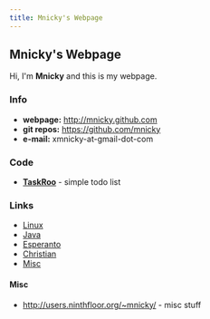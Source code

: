 ```yaml
---
title: Mnicky's Webpage
---
```


## Mnicky's Webpage ##

Hi, I'm **Mnicky** and this is my webpage.

### Info ###

* **webpage:** <http://mnicky.github.com>
* **git repos:** <https://github.com/mnicky>
* **e-mail:** xmnicky-at-gmail-dot-com

### Code ###

* **[TaskRoo](https://github.com/mnicky/taskroo)** - simple todo list

### Links ###

* [Linux](/links/linux.html)
* [Java](/links/java.html)
* [Esperanto](/links/esperanto.html)
* [Christian](/links/christian.html)
* [Misc](/links/misc.html)

#### Misc ####

* <http://users.ninthfloor.org/~mnicky/> - misc stuff

